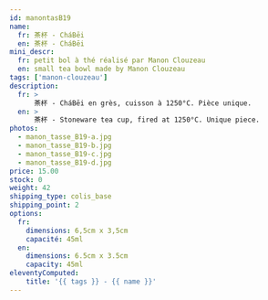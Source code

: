 ```yaml
---
id: manontasB19
name:
  fr: 茶杯 - CháBēi
  en: 茶杯 - CháBēi
mini_descr:
  fr: petit bol à thé réalisé par Manon Clouzeau
  en: small tea bowl made by Manon Clouzeau
tags: ['manon-clouzeau']
description: 
  fr: >
      茶杯 - CháBēi en grès, cuisson à 1250°C. Pièce unique.
  en: >
      茶杯 - Stoneware tea cup, fired at 1250°C. Unique piece.
photos:
  - manon_tasse_B19-a.jpg
  - manon_tasse_B19-b.jpg
  - manon_tasse_B19-c.jpg
  - manon_tasse_B19-d.jpg
price: 15.00
stock: 0
weight: 42
shipping_type: colis_base
shipping_point: 2
options:
  fr:
    dimensions: 6,5cm x 3,5cm
    capacité: 45ml
  en:
    dimensions: 6.5cm x 3.5cm
    capacity: 45ml
eleventyComputed:
    title: '{{ tags }} - {{ name }}'
---
```

